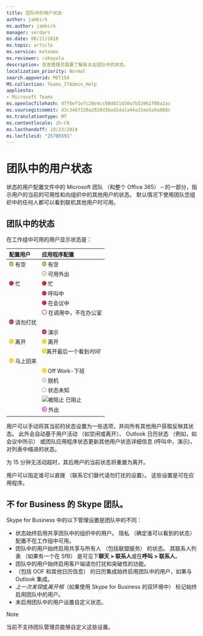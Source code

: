 ```yaml
---
title: 团队中的用户状态
author: jambirk
ms.author: jambirk
manager: serdars
ms.date: 08/21/2018
ms.topic: article
ms.service: msteams
ms.reviewer: rakayala
description: 信息管理员需要了解有关在团队中的状态。
localization_priority: Normal
search.appverid: MET150
MS.collection: Teams_ITAdmin_Help
appliesto:
- Microsoft Teams
ms.openlocfilehash: d7f6ef1e7c20e4cc08d021d30a7b52062f08a2ac
ms.sourcegitcommit: d3c3467320a2928d3bad14a1a44a31ee5a9a988c
ms.translationtype: MT
ms.contentlocale: zh-CN
ms.lasthandoff: 10/23/2018
ms.locfileid: "25705591"
---
```

# <a name="user-presence-in-teams"></a>团队中的用户状态

状态的用户配置文件中的 Microsoft 团队 （和整个 Office 365） – 的一部分，指示用户的当前的可用性和向组织中的其他用户的状态。 默认情况下使用团队您组织中的任何人都可以看到联机其他用户时可用。

## <a name="presence-states-in-teams"></a>团队中的状态

在工作组中可用的用户显示状态是：

|配置用户|应用程序配置|
|:--- |:---|
| ![状态可用](media/Presence_Available.png) 有空|![状态可用](media/Presence_Available.png) 有空|
|| ![可用 oof](media/Presence_Available_OOF.png) 可用外出 |
|  ![忙](media/Presence_Busy.png) 忙 |  ![忙](media/Presence_Busy.png) 忙  |
|| ![忙](media/Presence_Busy.png) 呼叫中|
|| ![忙](media/Presence_Busy.png) 在会议中 |
|| ![忙 oof](media/Presence_Busy_OOF.png) 在调用中，不在办公室|
|  ![请勿打扰](media/Presence_DND.png) 请勿打扰 ||
|| ![请勿打扰](media/Presence_DND.png) 演示|
| ![离开](media/Presence_Away.png) 离开| ![离开](media/Presence_Away.png) 离开|
|| ![离开](media/Presence_Away.png)离开最后一个看到*时间*|
|![离开](media/Presence_Away.png) 马上回来| |
|| ![离开](media/Presence_Away.png)  Off Work-下班|
|| ![脱机](media/Presence_Offline.png) 脱机 |
|| ![未知](media/Presence_Unknown.png) 状态未知|
||![被阻止](media/Presence_Blocked.png) 已阻止 |
|| ![外出](media/Presence_OOF.png) 外出|
|||
 
用户可以手动将其当前的状态设置为一些选项，并向所有其他用户获取反映其状态。 此外会自动基于用户活动 （如空闲或离开）、 Outlook 日历状态 （例如，如会议中所示） 或团队应用程序状态更新其他用户状态详细信息 (呼叫中，演示)，对列表中缩进的状态。

为 15 分钟无活动超时，其后用户的当前状态将重置为离开。

用户可以指定谁可以直拨 （联系它们替代请勿打扰的设置）。 这些设置是可在应用程序。

## <a name="teams-is-not-skype-for-business"></a>不 for Business 的 Skype 团队。

Skype for Business 中的以下管理设置是团队中的不同：
- 状态始终启用共享团队中的组织中的用户。 隐私 （确定谁可以看到的状态） 配置不在工作组中可用。
- 团队中的用户始终启用共享与所有人 （包括联盟服务） 的状态。 其联系人列表 （如果有一个在 SfB） 是可见下**聊天 > 联系人**或在**呼叫 > 联系人**。
- 团队中的用户始终启用客户端请勿打扰和突破性的功能。
- （包括 OOF 和其他日历信息） 的日历集成始终启用团队中的用户，如果与 Outlook 集成。
- *上一次发现*或*离开相*（如果使用 Skype for Business 的双环境中） 标记始终启用团队中的用户。
- 未启用团队中的用户设置自定义状态。

> [!NOTE]
> 当前不支持团队管理员能够自定义这些设置。